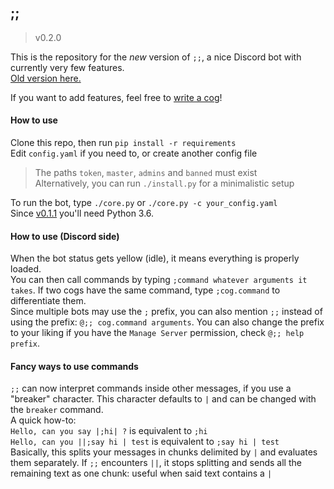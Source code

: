 ## ;;

> v0.2.0

This is the repository for the *new* version of `;;`,
a nice Discord bot with currently very few features.  
[Old version here.](http://github.com/Zeroji/semicold)

If you want to add features, feel free to [write a cog](https://github.com/Zeroji/semicolon/blob/master/doc/cogs.md)!

#### How to use

Clone this repo, then run `pip install -r requirements`  
Edit `config.yaml` if you need to, or create another config file
  
> The paths `token`, `master`, `admins` and `banned` must exist  
> Alternatively, you can run `./install.py` for a minimalistic setup

To run the bot, type `./core.py` or `./core.py -c your_config.yaml`  
Since [v0.1.1](https://github.com/Zeroji/semicolon/releases/tag/v0.1.1) you'll need Python 3.6.

#### How to use (Discord side)

When the bot status gets yellow (idle), it means everything is properly loaded.  
You can then call commands by typing `;command whatever arguments it takes`.
If two cogs have the same command, type `;cog.command` to differentiate them.  
Since multiple bots may use the `;` prefix, you can also mention `;;` instead of using the prefix:
`@;; cog.command arguments`. You can also change the prefix to your liking if you have
the `Manage Server` permission, check `@;; help prefix`.

#### Fancy ways to use commands

`;;` can now interpret commands inside other messages, if you use a "breaker" character.
This character defaults to `|` and can be changed with the `breaker` command.  
A quick how-to:  
`Hello, can you say |;hi| ?` is equivalent to `;hi`  
`Hello, can you ||;say hi | test` is equivalent to `;say hi | test`  
Basically, this splits your messages in chunks delimited by `|` and evaluates them separately.
If `;;` encounters `||`, it stops splitting and sends all the remaining text as one chunk: useful
when said text contains a `|` 